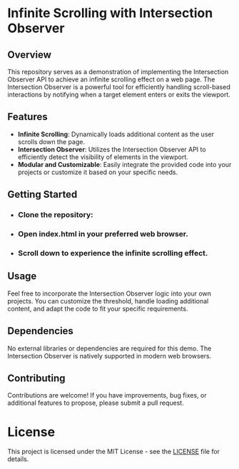 # Infinite Scrolling with Intersection Observer

## Overview

This repository serves as a demonstration of implementing the Intersection Observer API to achieve an infinite scrolling effect on a web page. The Intersection Observer is a powerful tool for efficiently handling scroll-based interactions by notifying when a target element enters or exits the viewport.

## Features

- **Infinite Scrolling**: Dynamically loads additional content as the user scrolls down the page.
- **Intersection Observer**: Utilizes the Intersection Observer API to efficiently detect the visibility of elements in the viewport.
- **Modular and Customizable**: Easily integrate the provided code into your projects or customize it based on your specific needs.

## Getting Started

- ### Clone the repository:
- ### Open index.html in your preferred web browser.
- ### Scroll down to experience the infinite scrolling effect.

## Usage
Feel free to incorporate the Intersection Observer logic into your own projects. You can customize the threshold, handle loading additional content, and adapt the code to fit your specific requirements.

## Dependencies
No external libraries or dependencies are required for this demo. The Intersection Observer is natively supported in modern web browsers.

## Contributing
Contributions are welcome! If you have improvements, bug fixes, or additional features to propose, please submit a pull request.

# License
This project is licensed under the MIT License - see the [LICENSE](https://opensource.org/license/mit/) file for details.

